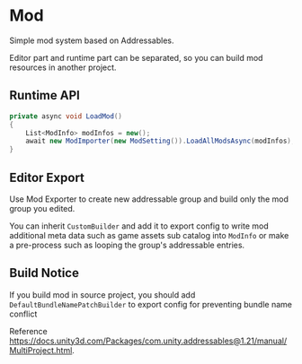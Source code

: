 # Mod

Simple mod system based on Addressables. 

Editor part and runtime part can be separated, so you can build mod resources in another project.

## Runtime API

```C#
private async void LoadMod()
{
    List<ModInfo> modInfos = new();
    await new ModImporter(new ModSetting()).LoadAllModsAsync(modInfos); 
}
```
## Editor Export

Use Mod Exporter to create new addressable group and build only the mod group you edited.

You can inherit ``CustomBuilder`` and add it to export config to write mod additional meta data such as game assets sub catalog into `ModInfo` or make a pre-process such as looping the group's addressable entries.

## Build Notice

If you build mod in source project, you should add `DefaultBundleNamePatchBuilder` to export config for preventing bundle name conflict 

Reference https://docs.unity3d.com/Packages/com.unity.addressables@1.21/manual/MultiProject.html.
